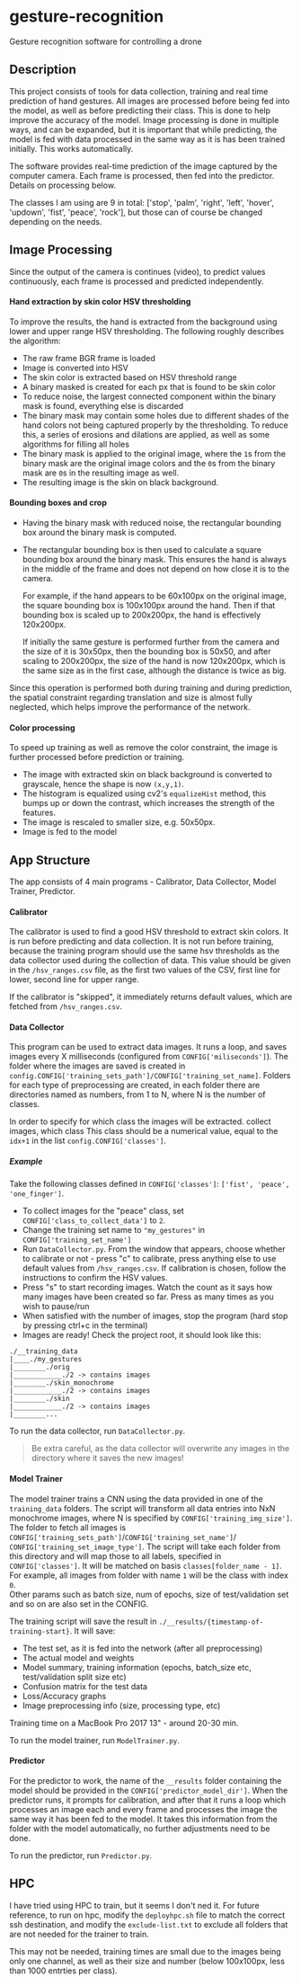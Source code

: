 # gesture-recognition
Gesture recognition software for controlling a drone

## Description
This project consists of tools for data collection, training and real time prediction of 
hand gestures. All images are processed before being fed into the model, as well as
before predicting their class. This is done to help improve the accuracy of the model.
Image processing is done in multiple ways, and can be expanded, but it is important that 
while predicting, the model is fed with data processed in the same way as it is has been
trained initially. This works automatically.

The software provides real-time prediction of the image captured by the computer camera.
Each frame is processed, then fed into the predictor. Details on processing below.

The classes I am using are 9 in total: ['stop', 'palm', 'right', 'left', 'hover', 'updown', 
'fist', 'peace', 'rock'], but those can of course be changed depending on the needs.

## Image Processing
Since the output of the camera is continues (video), to predict values continuously, each frame is processed
and predicted independently.

#### Hand extraction by skin color HSV thresholding
To improve the results, the hand is extracted from the background using lower and upper range
HSV thresholding. The following roughly describes the algorithm:
- The raw frame BGR frame is loaded
- Image is converted into HSV
- The skin color is extracted based on HSV threshold range
- A binary masked is created for each px that is found to be skin color
- To reduce noise, the largest connected component within the binary mask is found, 
    everything else is discarded
- The binary mask may contain some holes due to different shades of the hand colors 
    not being captured properly by the thresholding. To reduce this, a series of erosions
    and dilations are applied, as well as some algorithms for filling all holes
- The binary mask is applied to the original image, where the `1`s from the binary mask
    are the original image colors and the `0`s from the binary mask are `0`s in the 
    resulting image as well.
- The resulting image is the skin on black background.

#### Bounding boxes and crop
- Having the binary mask with reduced noise, the rectangular bounding box around the binary 
    mask is computed.
- The rectangular bounding box is then used to calculate a square bounding box around the 
    binary mask. This ensures the hand is always in the middle of the frame and does not
    depend on how close it is to the camera. 
    
    For example, if the hand appears to be 60x100px
    on the original image, the square bounding box is 100x100px around the hand. Then if 
    that bounding box is scaled up to 200x200px, the hand is effectively 120x200px. 
    
    If initially the same gesture is performed further from the 
    camera and the size of it is 30x50px, then the bounding box is 50x50, and after scaling
    to 200x200px, the size of the hand is now 120x200px, which is the same size as in the
    first case, although the distance is twice as big.
    
Since this operation is performed both during training and during prediction, the spatial 
constraint regarding translation and size is almost fully neglected, which helps improve the
performance of the network.

#### Color processing
To speed up training as well as remove the color constraint, the image is further processed
before prediction or training. 
- The image with extracted skin on black background is converted to grayscale, hence the 
    shape is now `(x,y,1)`.
- The histogram is equalized using cv2's `equalizeHist` method, this bumps up or down the
    contrast, which increases the strength of the features.
- The image is rescaled to smaller size, e.g. 50x50px.
- Image is fed to the model 


## App Structure
The app consists of 4 main programs - Calibrator, Data Collector, Model Trainer, Predictor.

#### Calibrator
The calibrator is used to find a good HSV threshold to extract skin colors. It is run before
predicting and data collection. It is not run before training, because the training program
should use the same hsv thresholds as the data collector used during the collection of data.
This value should be given in the `/hsv_ranges.csv` file, as the first two values of 
the CSV, first line for lower, second line for upper range.

If the calibrator is "skipped", it immediately returns default values, which are fetched 
from `/hsv_ranges.csv`.
 
#### Data Collector
This program can be used to extract data images. It runs a loop, and saves images every
X milliseconds (configured from `CONFIG['miliseconds']`). The folder where the images are saved is 
created in `config.CONFIG['training_sets_path']/CONFIG['training_set_name]`. Folders for each 
type of preprocessing are created, in each folder there are directories named as numbers, 
from 1 to N, where N is the number of classes.

In order to specify for which class the images will be extracted. collect images, which class 
This class should be a numerical value, equal to the `idx+1` in the list 
`config.CONFIG['classes']`. 

##### Example 
Take the following classes defined in `CONFIG['classes']`: `['fist', 'peace', 'one_finger']`.
- To collect images for the "peace" class, set `CONFIG['class_to_collect_data']` to `2`.
- Change the training set name to `"my_gestures"` in `CONFIG['training_set_name']`
- Run `DataCollector.py`. From the window that appears, choose whether to calibrate or not - 
    press "c" to calibrate, press anything else to use default values from `/hsv_ranges.csv`. If
    calibration is chosen, follow the instructions to confirm the HSV values.
- Press "s" to start recording images. Watch the count as it says how many images have been
    created so far. Press as many times as you wish to pause/run
- When satisfied with the number of images, stop the program (hard stop by pressing ctrl+c 
    in the terminal)
- Images are ready! Check the project root, it should look like this:

```
./__training_data
|____./my_gestures
|________./orig
|____________./2 -> contains images
|________./skin_monochrome
|____________./2 -> contains images
|________./skin
|____________./2 -> contains images
|________...
```

To run the data collector, run `DataCollector.py`. 
> Be extra careful, as the data collector will overwrite any images in the directory where 
it saves the new images!


#### Model Trainer
The model trainer trains a CNN using the data provided in one of the `training_data` folders.
The script will transform all data entries into NxN monochrome images, where N is specified by
`CONFIG['training_img_size']`. 
The folder to fetch all images is `CONFIG['training_sets_path']`/`CONFIG['training_set_name']`/
`CONFIG['training_set_image_type']`.
The script will take each folder from this directory and will map those to all labels, specified
in `CONFIG['classes']`. It will be matched on basis `classes[folder_name - 1]`. For example,
all images from folder with name `1` will be the class with index `0`.  
Other params such as batch size, num of epochs, size of test/validation set and so on are also 
set in the CONFIG.

The training script will save the result in `./__results/{timestamp-of-training-start}`. 
It will save:
- The test set, as it is fed into the network (after all preprocessing)
- The actual model and weights
- Model summary, training information (epochs, batch_size etc, test/validation split size etc)
- Confusion matrix for the test data
- Loss/Accuracy graphs 
- Image preprocessing info (size, processing type, etc)

Training time on a MacBook Pro 2017 13" - around 20-30 min.

To run the model trainer, run `ModelTrainer.py`.

#### Predictor
For the predictor to work, the name of the `__results` folder containing the model should be 
provided in the `CONFIG['predictor_model_dir']`. When the predictor runs, it prompts for
calibration, and after that it runs a loop which processes an image each and every frame and
processes the image the same way it has been fed to the model. It takes this information from
the folder with the model automatically, no further adjustments need to be done.

To run the predictor, run `Predictor.py`.


## HPC
I have tried using HPC to train, but it seems I don't ned it. For future reference, to run
on hpc, modify the `deployhpc.sh` file to match the correct ssh destination,
and modify the `exclude-list.txt` to exclude all folders that are not needed for the
trainer to train.

This may not be needed, training times are small due to the images being
only one channel, as well as their size and number (below 100x100px, less than 1000 entrties 
per class).